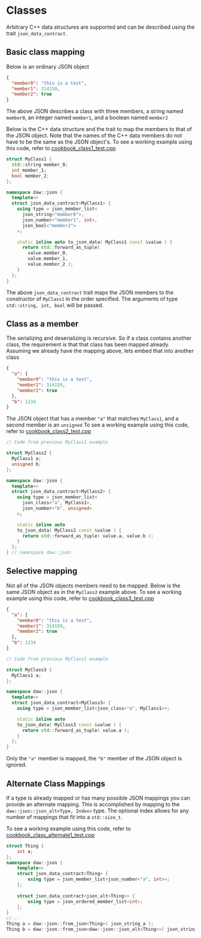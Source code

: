 # Classes
Arbitrary C++ data structures are supported and can be described using the trait `json_data_contract`.

## Basic class mapping
Below is an ordinary JSON object
```json
{ 
  "member0": "this is a test",
  "member1": 314159,
  "member2": true 
}
```
The above JSON describes a class with three members, a string named `member0`, an integer named `member1`, and a boolean named `member2`

Below is the C++ data structure and the trait to map the members to that of the JSON object.  Note that the names of the C++ data members do not have to be the same as the JSON object's.
To see a working example using this code, refer to [cookbook_class1_test.cpp](../tests/src/cookbook_class1_test.cpp) 
```c++
struct MyClass1 {
  std::string member_0;
  int member_1;
  bool member_2;
};

namespace daw::json {
  template<>
  struct json_data_contract<MyClass1> {
    using type = json_member_list<
      json_string<"member0">, 
      json_number<"member1", int>,
      json_bool<"member2">
    >;

    static inline auto to_json_data( MyClass1 const &value ) {
      return std::forward_as_tuple( 
        value.member_0, 
        value.member_1,
        value.member_2 );
    }
  };
}
```
The above `json_data_contract` trait maps the JSON members to the constructor of `MyClass1` in the order specified.  The arguments of type `std::string, int, bool` will be passed.

## Class as a member
The serializing and deserializing is recursive.  So if a class contains another class, the requirement is that that class has been mapped already.  Assuming we already have the mapping above, lets embed that into another class

```json
{
  "a": {
    "member0": "this is a test",
    "member1": 314159,
    "member2": true
  },
  "b": 1234
}
```

The JSON object that has a member `"a"` that matches `MyClass1`, and a second member is an `unsigned`
To see a working example using this code, refer to [cookbook_class2_test.cpp](../tests/src/cookbook_class2_test.cpp) 
```c++
// Code from previous MyClass1 example

struct MyClass2 {
  MyClass1 a;
  unsigned b;
};

namespace daw::json {
  template<>
  struct json_data_contract<MyClass2> {
    using type = json_member_list<
      json_class<"a", MyClass1>,
      json_number<"b", unsigned>
    >;

    static inline auto
    to_json_data( MyClass2 const &value ) {
      return std::forward_as_tuple( value.a, value.b );
    }
  };
} // namespace daw::json
```

## Selective mapping

Not all of the JSON objects members need to be mapped. Below is the same JSON object as in the `MyClass2` example above.
To see a working example using this code, refer to [cookbook_class3_test.cpp](../tests/src/cookbook_class3_test.cpp) 
```json
{
  "a": {
    "member0": "this is a test",
    "member1": 314159,
    "member2": true
  },
  "b": 1234
}
```

```c++
// Code from previous MyClass1 example

struct MyClass3 {
  MyClass1 a;
};

namespace daw::json {
  template<>
  struct json_data_contract<MyClass3> {
    using type = json_member_list<json_class<"a", MyClass1>>;

    static inline auto
    to_json_data( MyClass3 const &value ) {
      return std::forward_as_tuple( value.a );
    }
  };
}
```

Only the `"a"` member is mapped, the `"b"` member of the JSON object is ignored.

## Alternate Class Mappings

If a type is already mapped or has many possible JSON mappings you can provide an alternate mapping.  This is accomplished by mapping to the `daw::json::json_alt<Type, Index>` type.  The optional index allows for any number of mappings that fit into a `std::size_t`.

To see a working example using this code, refer to [cookbook_class_alternate1_test.cpp](../tests/src/cookbook_class_alternate1_test.cpp)
```c++
struct Thing {
	int a;
};
namespace daw::json {
	template<>
	struct json_data_contract<Thing> {
		using type = json_member_list<json_number<"a", int>>;
	};
	
	struct json_data_contract<json_alt<Thing>> {
		using type = json_ordered_member_list<int>; 
	};
}
//...
Thing a = daw::json::from_json<Thing>( json_string_a );
Thing b = daw::json::from_json<daw::json::json_alt<Thing>>( json_string_b );
```

